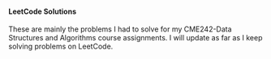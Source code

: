 #### LeetCode Solutions
These are mainly the problems I had to solve for my CME242-Data Structures and Algorithms course assignments. I will update as far as I keep solving problems on LeetCode.





